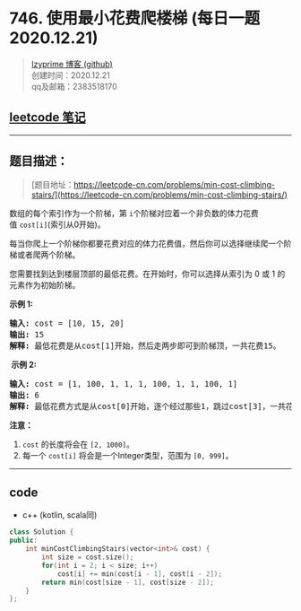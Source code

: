 #  746. 使用最小花费爬楼梯 (每日一题 2020.12.21)

> [lzyprime 博客 (github)](https://lzyprime.github.io)   
> 创建时间：2020.12.21  
> qq及邮箱：2383518170  

## [leetcode 笔记](https://lzyprime.github.io/leetcode/leetcode)

---

## 题目描述：

> [题目地址：https://leetcode-cn.com/problems/min-cost-climbing-stairs/](https://leetcode-cn.com/problems/min-cost-climbing-stairs/)

<div><p>数组的每个索引作为一个阶梯，第&nbsp;<code>i</code>个阶梯对应着一个非负数的体力花费值&nbsp;<code>cost[i]</code>(索引从0开始)。</p>

<p>每当你爬上一个阶梯你都要花费对应的体力花费值，然后你可以选择继续爬一个阶梯或者爬两个阶梯。</p>

<p>您需要找到达到楼层顶部的最低花费。在开始时，你可以选择从索引为 0 或 1 的元素作为初始阶梯。</p>

<p><strong>示例&nbsp;1:</strong></p>

<pre><strong>输入:</strong> cost = [10, 15, 20]
<strong>输出:</strong> 15
<strong>解释:</strong> 最低花费是从cost[1]开始，然后走两步即可到阶梯顶，一共花费15。
</pre>

<p><strong>&nbsp;示例 2:</strong></p>

<pre><strong>输入:</strong> cost = [1, 100, 1, 1, 1, 100, 1, 1, 100, 1]
<strong>输出:</strong> 6
<strong>解释:</strong> 最低花费方式是从cost[0]开始，逐个经过那些1，跳过cost[3]，一共花费6。
</pre>

<p><strong>注意：</strong></p>

<ol>
	<li><code>cost</code>&nbsp;的长度将会在&nbsp;<code>[2, 1000]</code>。</li>
	<li>每一个&nbsp;<code>cost[i]</code> 将会是一个Integer类型，范围为&nbsp;<code>[0, 999]</code>。</li>
</ol>
</div>

--- 

## code

- c++ (kotlin, scala同)

```c++
class Solution {
public:
    int minCostClimbingStairs(vector<int>& cost) {
        int size = cost.size();
        for(int i = 2; i < size; i++)
            cost[i] += min(cost[i - 1], cost[i - 2]);
        return min(cost[size - 1], cost[size - 2]);
    }
};
```